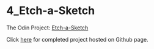 # 4_Etch-a-Sketch  

The Odin Project: [Etch-a-Sketch](https://www.theodinproject.com/lessons/foundations-etch-a-sketch)

Click [here](https://ongks-user.github.io/4_Etch-a-Sketch/) for completed project hosted on Github page. 
